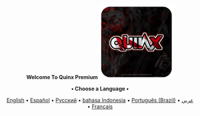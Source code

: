 <div align="center">
  
  **Welcome To Quinx Premium**
<img src="https://github.com/QunixNetwork/.github/blob/main/rs/New%20Project%20%5B42A9C4C%5D.png" width="200" height="200">

**• Choose a Language •**

[English]() • [Español]() • [Русский]() • [bahasa Indonesia]() • [Português (Brazil)]() • [عربي]() • [Français]()

